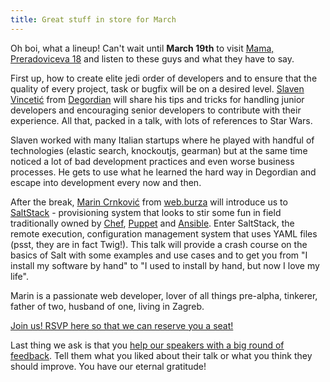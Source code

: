 ```yaml
---
title: Great stuff in store for March
---
```


Oh boi, what a lineup! Can't wait until **March 19th** to visit 
[Mama, Preradoviceva 18](https://www.google.com/maps/place/Preradoviceva+18,+Zagreb,+Croatia/@45.810158,15.974297,17z) 
and listen to these guys and what they have to say.

First up, how to create elite jedi order of developers and to ensure that the quality of every project, 
task or bugfix will be on a desired level. [Slaven Vincetić](https://twitter.com/st00net) from 
[Degordian](http://www.degordian.com/) will share his tips and tricks for handling junior developers and encouraging 
senior developers to contribute with their experience. All that, packed in a talk, with lots of references to Star Wars.

Slaven worked with many Italian startups where he played with handful of technologies (elastic search, knockoutjs, 
gearman) but at the same time noticed a lot of bad development practices and even worse business processes. He gets to
use what he learned the hard way in Degordian and escape into development every now and then.

After the break, [Marin Crnković](http://blog.anorgan.com/) from [web.burza](http://web.burza.hr/) will 
introduce us to [SaltStack](http://saltstack.com/) - provisioning system that looks to stir some fun in field 
traditionally owned by [Chef](https://www.chef.io/chef/), [Puppet](https://puppetlabs.com/) and 
[Ansible](http://www.ansible.com/home). Enter SaltStack, the remote execution, configuration management system 
that uses YAML files (psst, they are in fact Twig!). This talk will provide a crash course on the basics of Salt 
with some examples and use cases and to get you from "I install my software by hand" to "I used to install by hand, 
but now I love my life".

Marin is a passionate web developer, lover of all things pre-alpha, tinkerer, father of two, husband of one, 
living in Zagreb.

<a class="btn btn-info" href="http://www.meetup.com/ZgPHP-meetup/events/205929022/" target="_blank">
Join us! RSVP here so that we can reserve you a seat!</a>

Last thing we ask is that you [help our speakers with a big round of feedback](https://joind.in/event/view/3497). 
Tell them what you liked about their talk or what you think they should improve. You have our eternal gratitude!
